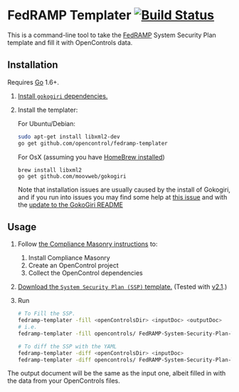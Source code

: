 # FedRAMP Templater [![Build Status](https://travis-ci.org/opencontrol/fedramp-templater.svg?branch=master)](https://travis-ci.org/opencontrol/fedramp-templater)

This is a command-line tool to take the [FedRAMP](http://www.fedramp.gov/) System Security Plan template and fill it with OpenControls data.

## Installation

Requires [Go](https://golang.org/) 1.6+. 


1. [Install `gokogiri` dependencies.](https://github.com/moovweb/gokogiri/pull/95/files)
1. Install the templater:

    For Ubuntu/Debian:
    ```bash
    sudo apt-get install libxml2-dev 
    go get github.com/opencontrol/fedramp-templater
    ```
    
    For OsX (assuming you have [HomeBrew installed](http://brew.sh/))
    ```
    brew install libxml2
    go get github.com/moovweb/gokogiri
    ```
   
    Note that installation issues are usually caused by the install of Gokogiri, and if you run into issues you may find some help at [this issue](https://github.com/moovweb/gokogiri/issues/14) and with the [update to the GokoGiri README](https://github.com/moovweb/gokogiri/pull/95)


## Usage

1. Follow [the Compliance Masonry instructions](https://github.com/opencontrol/compliance-masonry#readme) to:
    1. Install Compliance Masonry
    1. Create an OpenControl project
    1. Collect the OpenControl dependencies
1. [Download the `System Security Plan (SSP)` template.](https://www.fedramp.gov/resources/templates-2016/) (Tested with [v2.1](https://www.fedramp.gov/files/2015/03/FedRAMP-System-Security-Plan-Template-v2.1.docx).)
1. Run

    ```bash
    # To Fill the SSP.
    fedramp-templater -fill <openControlsDir> <inputDoc> <outputDoc>
    # i.e.
    fedramp-templater -fill opencontrols/ FedRAMP-System-Security-Plan-Template-v2.1.docx FedRAMP-Masonry-Template-v2.1.docx
    
    # To diff the SSP with the YAML
    fedramp-templater -diff <openControlsDir> <inputDoc>
    fedramp-templater -diff opencontrols/ FedRAMP-System-Security-Plan-Template-v2.1.docx
    ```

The output document will be the same as the input one, albeit filled in with the data from your OpenControls files.
